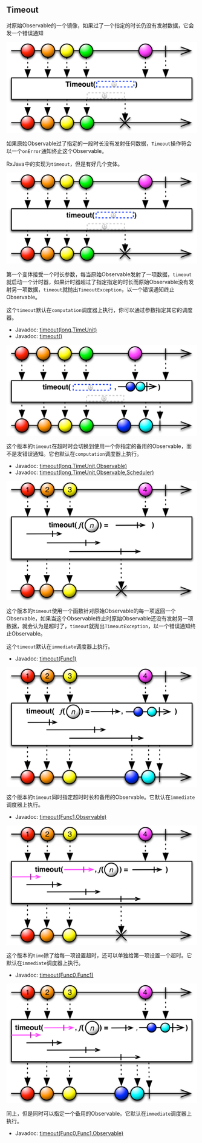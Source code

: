## Timeout

对原始Observable的一个镜像，如果过了一个指定的时长仍没有发射数据，它会发一个错误通知

![Timeout](../images/operators/timeout.c.png)

如果原始Observable过了指定的一段时长没有发射任何数据，`Timeout`操作符会以一个`onError`通知终止这个Observable。

RxJava中的实现为`timeout`，但是有好几个变体。

![Timeout](../images/operators/timeout.1.png)

第一个变体接受一个时长参数，每当原始Observable发射了一项数据，`timeout`就启动一个计时器，如果计时器超过了指定指定的时长而原始Observable没有发射另一项数据，`timeout`就抛出`TimeoutException`，以一个错误通知终止Observable。

这个`timeout`默认在`computation`调度器上执行，你可以通过参数指定其它的调度器。

* Javadoc: [timeout(long,TimeUnit)](http://reactivex.io/RxJava/javadoc/rx/Observable.html#timeout(long,%20java.util.concurrent.TimeUnit))
* Javadoc: [timeout()](http://reactivex.io/RxJava/javadoc/rx/Observable.html#timeout(long,%20java.util.concurrent.TimeUnit,%20rx.Scheduler))

![Timeout](../images/operators/timeout.2.png)

这个版本的`timeout`在超时时会切换到使用一个你指定的备用的Observable，而不是发错误通知。它也默认在`computation`调度器上执行。

* Javadoc: [timeout(long,TimeUnit,Observable)](http://reactivex.io/RxJava/javadoc/rx/Observable.html#timeout(long,%20java.util.concurrent.TimeUnit,%20rx.Observable))
* Javadoc: [timeout(long,TimeUnit,Observable,Scheduler)](http://reactivex.io/RxJava/javadoc/rx/Observable.html#timeout(long,%20java.util.concurrent.TimeUnit,%20rx.Observable,%20rx.Scheduler))

![Timeout](../images/operators/timeout.3.png)

这个版本的`timeout`使用一个函数针对原始Observable的每一项返回一个Observable，如果当这个Observable终止时原始Observable还没有发射另一项数据，就会认为是超时了，`timeout`就抛出`TimeoutException`，以一个错误通知终止Observable。

这个`timeout`默认在`immediate`调度器上执行。

* Javadoc: [timeout(Func1)](http://reactivex.io/RxJava/javadoc/rx/Observable.html#timeout(rx.functions.Func1))

![Timeout](../images/operators/timeout.4.png)

这个版本的`timeout`同时指定超时时长和备用的Observable。它默认在`immediate`调度器上执行。

* Javadoc: [timeout(Func1,Observable)](http://reactivex.io/RxJava/javadoc/rx/Observable.html#timeout(rx.functions.Func1,%20rx.Observable))

![Timeout](../images/operators/timeout.5.png)

这个版本的`time`除了给每一项设置超时，还可以单独给第一项设置一个超时。它默认在`immediate`调度器上执行。

* Javadoc: [timeout(Func0,Func1)](http://reactivex.io/RxJava/javadoc/rx/Observable.html#timeout(rx.functions.Func0,%20rx.functions.Func1))

![Timeout](../images/operators/timeout.6.png)

同上，但是同时可以指定一个备用的Observable。它默认在`immediate`调度器上执行。

* Javadoc: [timeout(Func0,Func1,Observable)](http://reactivex.io/RxJava/javadoc/rx/Observable.html#timeout(rx.functions.Func0,%20rx.functions.Func1,%20rx.Observable))



